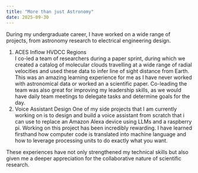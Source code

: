 ```yaml
---
title: "More than just Astronomy"
date: 2025-09-30
---
```


During my undergraduate career, I have worked on a wide range of projects, from astronomy research to electrical engineering design.  

1. ACES Inflow HVDCC Regions  
    I co-led a team of researchers during a paper sprint, during which we created a catalog of molecular clouds travelling at a wide range of
    radial velocities and used these data to infer line of sight distance from Earth. This was an amazing learning experience for me as I have
    never worked with astronomical data or worked an a scientific paper. Co-leading the team was also great for improving my leadership skills,
    as we would have daily team meetings to delegate tasks and determine goals for the day.
2. Voice Assistant Design
   One of my side projects that I am currently working on is to design and build a voice assistant from scratch that i can use to replace an
   Amazon Alexa device using LLMs and a raspberry pi. Working on this project has been incredibly rewarding. I have learned firsthand how computer
   code is translated into machine language and how to leverage processing units to do exactly what you want.

These experiences have not only strengthened my technical skills but also given me a deeper appreciation for the collaborative nature of scientific research.
